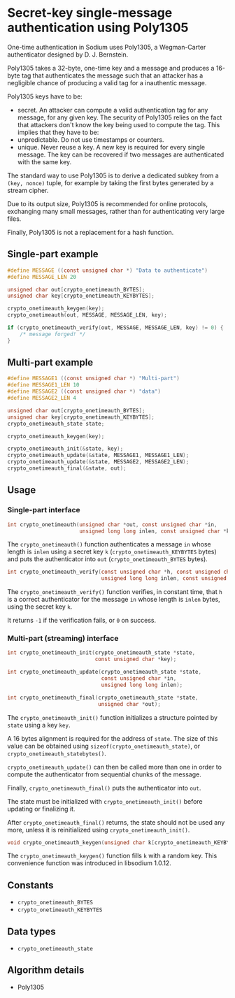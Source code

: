 # Secret-key single-message authentication using Poly1305

One-time authentication in Sodium uses Poly1305, a Wegman-Carter authenticator
designed by D. J. Bernstein.

Poly1305 takes a 32-byte, one-time key and a message and produces a 16-byte tag
that authenticates the message such that an attacker has a negligible chance of
producing a valid tag for a inauthentic message.

Poly1305 keys have to be:

* secret. An attacker can compute a valid authentication tag for any message,
  for any given key. The security of Poly1305 relies on the fact that attackers
  don't know the key being used to compute the tag. This implies that they have
  to be:
* unpredictable. Do not use timestamps or counters.
* unique. Never reuse a key. A new key is required for every single message. The
  key can be recovered if two messages are authenticated with the same key.

The standard way to use Poly1305 is to derive a dedicated subkey from a
`(key, nonce)` tuple, for example by taking the first bytes generated by a stream
cipher.

Due to its output size, Poly1305 is recommended for online protocols, exchanging
many small messages, rather than for authenticating very large files.

Finally, Poly1305 is not a replacement for a hash function.

## Single-part example

```c
#define MESSAGE ((const unsigned char *) "Data to authenticate")
#define MESSAGE_LEN 20

unsigned char out[crypto_onetimeauth_BYTES];
unsigned char key[crypto_onetimeauth_KEYBYTES];

crypto_onetimeauth_keygen(key);
crypto_onetimeauth(out, MESSAGE, MESSAGE_LEN, key);

if (crypto_onetimeauth_verify(out, MESSAGE, MESSAGE_LEN, key) != 0) {
    /* message forged! */
}
```

## Multi-part example

```c
#define MESSAGE1 ((const unsigned char *) "Multi-part")
#define MESSAGE1_LEN 10
#define MESSAGE2 ((const unsigned char *) "data")
#define MESSAGE2_LEN 4

unsigned char out[crypto_onetimeauth_BYTES];
unsigned char key[crypto_onetimeauth_KEYBYTES];
crypto_onetimeauth_state state;

crypto_onetimeauth_keygen(key);

crypto_onetimeauth_init(&state, key);
crypto_onetimeauth_update(&state, MESSAGE1, MESSAGE1_LEN);
crypto_onetimeauth_update(&state, MESSAGE2, MESSAGE2_LEN);
crypto_onetimeauth_final(&state, out);
```

## Usage

### Single-part interface

```c
int crypto_onetimeauth(unsigned char *out, const unsigned char *in,
                       unsigned long long inlen, const unsigned char *k);
```

The `crypto_onetimeauth()` function authenticates a message `in` whose length is
`inlen` using a secret key `k` (`crypto_onetimeauth_KEYBYTES` bytes) and puts
the authenticator into `out` (`crypto_onetimeauth_BYTES` bytes).

```c
int crypto_onetimeauth_verify(const unsigned char *h, const unsigned char *in,
                              unsigned long long inlen, const unsigned char *k);
```

The `crypto_onetimeauth_verify()` function verifies, in constant time, that `h`
is a correct authenticator for the message `in` whose length is `inlen` bytes,
using the secret key `k`.

It returns `-1` if the verification fails, or `0` on success.

### Multi-part (streaming) interface

```c
int crypto_onetimeauth_init(crypto_onetimeauth_state *state,
                            const unsigned char *key);
```

```c
int crypto_onetimeauth_update(crypto_onetimeauth_state *state,
                              const unsigned char *in,
                              unsigned long long inlen);
```

```c
int crypto_onetimeauth_final(crypto_onetimeauth_state *state,
                             unsigned char *out);
```

The `crypto_onetimeauth_init()` function initializes a structure pointed by
`state` using a key `key`.

A 16 bytes alignment is required for the address of `state`. The size of this
value can be obtained using `sizeof(crypto_onetimeauth_state)`, or
`crypto_onetimeauth_statebytes()`.

`crypto_onetimeauth_update()` can then be called more than one in order to
compute the authenticator from sequential chunks of the message.

Finally, `crypto_onetimeauth_final()` puts the authenticator into `out`.

The state must be initialized with `crypto_onetimeauth_init()` before updating
or finalizing it.

After `crypto_onetimeauth_final()` returns, the state should not be used any
more, unless it is reinitialized using `crypto_onetimeauth_init()`.

```c
void crypto_onetimeauth_keygen(unsigned char k[crypto_onetimeauth_KEYBYTES]);
```

The `crypto_onetimeauth_keygen()` function fills `k` with a random key. This
convenience function was introduced in libsodium 1.0.12.

## Constants

* `crypto_onetimeauth_BYTES`
* `crypto_onetimeauth_KEYBYTES`

## Data types

* `crypto_onetimeauth_state`

## Algorithm details

* Poly1305
